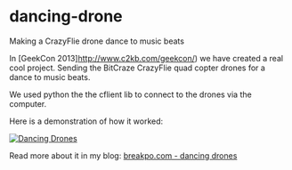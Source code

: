 # dancing-drone
Making a CrazyFlie drone dance to music beats

In [GeekCon 2013]http://www.c2kb.com/geekcon/) we have created a real cool project. Sending the BitCraze CrazyFlie quad copter drones for a dance to music beats.

We used python the the cflient lib to connect to the drones via the computer.

Here is a demonstration of how it worked:

[![Dancing Drones](https://i.ytimg.com/vi/kZfJgUAIzUo/hqdefault.jpg?custom=true&w=196&h=110&stc=true&jpg444=true&jpgq=90&sp=68&sigh=BfLLh3Ba8Tw1P2QsSVpmByBJ-g0)](https://www.youtube.com/watch?v=kZfJgUAIzUo)

Read more about it in my blog: [breakpo.com - dancing drones](http://breakpo.blogspot.co.il/2014/05/2013-geekcon-2013-making-drones-dance.html)

